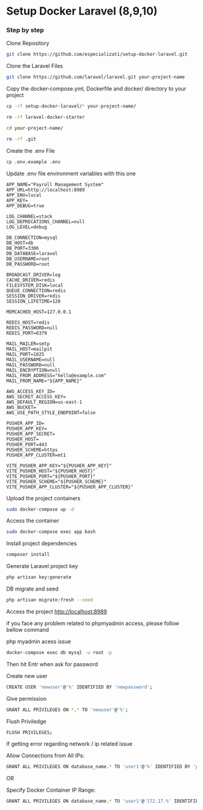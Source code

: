 # Setup Docker Laravel (8,9,10)

### Step by step

Clone Repository

```sh
git clone https://github.com/especializati/setup-docker-laravel.git
```

Clone the Laravel Files

```sh
git clone https://github.com/laravel/laravel.git your-project-name
```

Copy the docker-compose.yml, Dockerfile and docker/ directory to your project

```sh
cp -rf setup-docker-laravel/* your-project-name/
```

```sh
rm -rf laravel-docker-starter
```

```sh
cd your-project-name/
```

```sh
rm -rf .git
```

Create the .env File

```sh
cp .env.example .env
```

Update .env file environment variables with this one

```dosini
APP_NAME="Payroll Management System"
APP_URL=http://localhost:8989
APP_ENV=local
APP_KEY=
APP_DEBUG=true

LOG_CHANNEL=stack
LOG_DEPRECATIONS_CHANNEL=null
LOG_LEVEL=debug

DB_CONNECTION=mysql
DB_HOST=db
DB_PORT=3306
DB_DATABASE=laravel
DB_USERNAME=root
DB_PASSWORD=root

BROADCAST_DRIVER=log
CACHE_DRIVER=redis
FILESYSTEM_DISK=local
QUEUE_CONNECTION=redis
SESSION_DRIVER=redis
SESSION_LIFETIME=120

MEMCACHED_HOST=127.0.0.1

REDIS_HOST=redis
REDIS_PASSWORD=null
REDIS_PORT=6379

MAIL_MAILER=smtp
MAIL_HOST=mailpit
MAIL_PORT=1025
MAIL_USERNAME=null
MAIL_PASSWORD=null
MAIL_ENCRYPTION=null
MAIL_FROM_ADDRESS="hello@example.com"
MAIL_FROM_NAME="${APP_NAME}"

AWS_ACCESS_KEY_ID=
AWS_SECRET_ACCESS_KEY=
AWS_DEFAULT_REGION=us-east-1
AWS_BUCKET=
AWS_USE_PATH_STYLE_ENDPOINT=false

PUSHER_APP_ID=
PUSHER_APP_KEY=
PUSHER_APP_SECRET=
PUSHER_HOST=
PUSHER_PORT=443
PUSHER_SCHEME=https
PUSHER_APP_CLUSTER=mt1

VITE_PUSHER_APP_KEY="${PUSHER_APP_KEY}"
VITE_PUSHER_HOST="${PUSHER_HOST}"
VITE_PUSHER_PORT="${PUSHER_PORT}"
VITE_PUSHER_SCHEME="${PUSHER_SCHEME}"
VITE_PUSHER_APP_CLUSTER="${PUSHER_APP_CLUSTER}"
```

Upload the project containers

```sh
sudo docker-compose up -d
```

Access the container

```sh
sudo docker-compose exec app bash
```

Install project dependencies

```sh
composer install
```

Generate Laravel project key

```sh
php artisan key:generate
```

DB migrate and seed

```sh
php artisan migrate:fresh --seed
```

Access the project
[http://localhost:8989](http://localhost:8989)

if you face any problem related to phpmyadmin access, please follow bellow command

php myadmin acess issue

```sh
docker-compose exec db mysql -u root -p
```

Then hit Entr when ask for password

Create new user

```sh
CREATE USER 'newuser'@'%' IDENTIFIED BY 'newpassword';
```

Give permission

```sh
GRANT ALL PRIVILEGES ON *.* TO 'newuser'@'%';
```

Flush Priviledge

```sh
FLUSH PRIVILEGES;
```

If getting error regarding network / ip related issue

Allow Connections from All IPs:

```sh
GRANT ALL PRIVILEGES ON database_name.* TO 'user1'@'%' IDENTIFIED BY 'password';
```

OR

Specify Docker Container IP Range:

```sh
GRANT ALL PRIVILEGES ON database_name.* TO 'user1'@'172.17.%' IDENTIFIED BY 'password';
```
